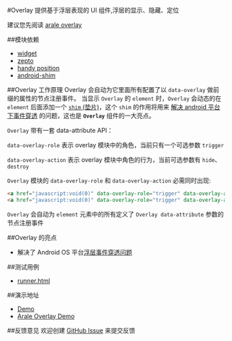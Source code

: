 #Overlay
提供基于浮层表现的 UI 组件,浮层的显示、隐藏、定位

建议您先阅读 [arale overlay](http://github.com/alipay/arale/tree/master/lib/overlay)

##模块依赖
- [widget](http://github.com/alipay/arale/tree/master/lib/widget)
- [zepto](http://github.com/alipay/arale/tree/master/lib/zepto)
- [handy position](position)
- [android-shim](android-shim)

##Overlay 工作原理
Overlay 会自动为它里面所有配置了以 `data-overlay` 做前缀的属性的节点注册事件。
当显示 `Overlay` 的 `element` 时，`Overlay` 会动态的在 `element` 后面添加一个 [`shim` (垫片)](android-shim)，这个 `shim` 的作用将用来
[解决 android 平台下事件穿透](http://v.youku.com/v_show/id_XNDAxMTE1NTgw.html) 的问题，这也是 **`Overlay`** 组件的一大亮点。

`Overlay` 带有一套 data-attribute API：

`data-overlay-role` 表示 overlay 模块中的角色，当前只有一个可选参数 `trigger`

`data-overlay-action` 表示 overlay 模块中角色的行为，当前可选参数有 `hide`、`destroy`

`Overlay` 模块的 `data-overlay-role` 和 `data-overlay-action` 必需同时出现:
```html
<a href="javascript:void(0)" data-overlay-role="trigger" data-overlay-action="hide">关闭</a>
<a href="javascript:void(0)" data-overlay-role="trigger" data-overlay-action="destroy">销毁</a>
```
`Overlay` 会自动为 `element` 元素中的所有定义了 `Overlay data-attribute` 参数的节点注册事件

##Overlay 的亮点
- 解决了 Android OS 平台[浮层事件穿透问题](http://qiqicartoon.com/?p=1197)

##测试用例
- [runner.html](../lib/overlay/tests/runner.html)

##演示地址
- [Demo](../lib/overlay/examples/overlay.html)
- [Arale Overlay Demo](http://github.com/alipay/arale/tree/master/lib/overlay/examples/overlay.html)

##反馈意见
欢迎创建 [GitHub Issue](http://github.com/alipay/handy/issues/new) 来提交反馈
